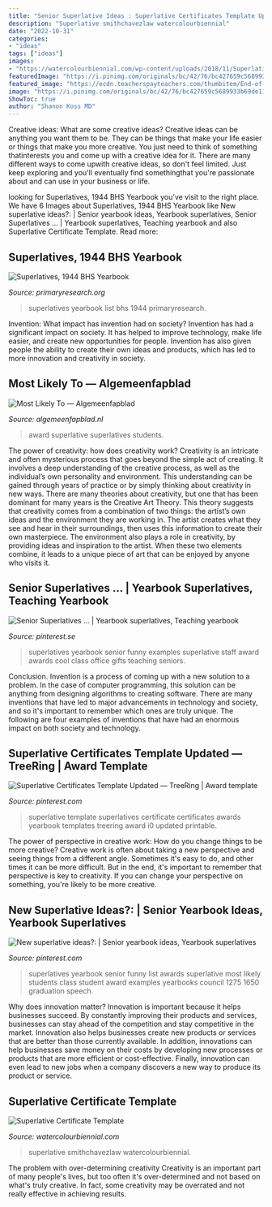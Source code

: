 ```yaml
---
title: "Senior Superlative Ideas : Superlative Certificates Template Updated — Treering"
description: "Superlative smithchavezlaw watercolourbiennial"
date: "2022-10-31"
categories:
- "ideas"
tags: ["ideas"]
images:
- "https://watercolourbiennial.com/wp-content/uploads/2018/11/Superlative-Certificate-Template.jpg"
featuredImage: "https://i.pinimg.com/originals/bc/42/76/bc427659c5689933b69de11f55d7a77d.jpg"
featured_image: "https://ecdn.teacherspayteachers.com/thumbitem/End-of-the-Year-Class-Most-Likely-To-Superlative-Award-Certificates-2580527-1500873408/original-2580527-1.jpg"
image: "https://i.pinimg.com/originals/bc/42/76/bc427659c5689933b69de11f55d7a77d.jpg"
ShowToc: true
author: "Shanon Koss MD"
---
```



Creative ideas: What are some creative ideas?
Creative ideas can be anything you want them to be. They can be things that make your life easier or things that make you more creative. You just need to think of something thatinterests you and come up with a creative idea for it. There are many different ways to come upwith creative ideas, so don't feel limited. Just keep exploring and you'll eventually find somethingthat you're passionate about and can use in your business or life.

	

		
looking for Superlatives, 1944 BHS Yearbook you've visit to the right place. We have 6 Images about Superlatives, 1944 BHS Yearbook like New superlative ideas?: | Senior yearbook ideas, Yearbook superlatives, Senior Superlatives … | Yearbook superlatives, Teaching yearbook and also Superlative Certificate Template. Read more:
		
    
## Superlatives, 1944 BHS Yearbook

<img loading=lazy src="https://i0.wp.com/www.primaryresearch.org/PRTHB/schoolhistory/Colanto.H.jpg" onerror="this.onerror=null;this.src='https://tse2.mm.bing.net/th?id=OIP.ifylYamOtCnl2BPz4E3kawHaL-&amp;pid=15.1';" alt="Superlatives, 1944 BHS Yearbook">

_Source: primaryresearch.org_

>superlatives yearbook list bhs 1944 primaryresearch. 

	

Invention: What impact has invention had on society?
Invention has had a significant impact on society. It has helped to improve technology, make life easier, and create new opportunities for people. Invention has also given people the ability to create their own ideas and products, which has led to more innovation and creativity in society.

    
## Most Likely To — Algemeenfapblad

<img loading=lazy src="https://ecdn.teacherspayteachers.com/thumbitem/End-of-the-Year-Class-Most-Likely-To-Superlative-Award-Certificates-2580527-1500873408/original-2580527-1.jpg" onerror="this.onerror=null;this.src='https://tse4.mm.bing.net/th?id=OIP.uDVAAukPjFZwhEWMd_XjBAAAAA&amp;pid=15.1';" alt="Most Likely To — Algemeenfapblad">

_Source: algemeenfapblad.nl_

>award superlative superlatives students. 

	

The power of creativity: how does creativity work?
Creativity is an intricate and often mysterious process that goes beyond the simple act of creating. It involves a deep understanding of the creative process, as well as the individual’s own personality and environment. This understanding can be gained through years of practice or by simply thinking about creativity in new ways.
There are many theories about creativity, but one that has been dominant for many years is the Creative Art Theory. This theory suggests that creativity comes from a combination of two things: the artist’s own ideas and the environment they are working in. The artist creates what they see and hear in their surroundings, then uses this information to create their own masterpiece. The environment also plays a role in creativity, by providing ideas and inspiration to the artist. When these two elements combine, it leads to a unique piece of art that can be enjoyed by anyone who visits it.

    
## Senior Superlatives … | Yearbook Superlatives, Teaching Yearbook

<img loading=lazy src="https://i.pinimg.com/originals/68/35/ae/6835ae756ffd8c76d3896532267d72a8.jpg" onerror="this.onerror=null;this.src='https://tse2.mm.bing.net/th?id=OIP.6ScI7jYfQHA6W6_g96-oeQHaNJ&amp;pid=15.1';" alt="Senior Superlatives … | Yearbook superlatives, Teaching yearbook">

_Source: pinterest.se_

>superlatives yearbook senior funny examples superlative staff award awards cool class office gifts teaching seniors. 

	

Conclusion.
Invention is a process of coming up with a new solution to a problem. In the case of computer programming, this solution can be anything from designing algorithms to creating software. There are many inventions that have led to major advancements in technology and society, and so it's important to remember which ones are truly unique. The following are four examples of inventions that have had an enormous impact on both society and technology.

    
## Superlative Certificates Template Updated — TreeRing | Award Template

<img loading=lazy src="https://i.pinimg.com/originals/8e/58/35/8e5835b18a2cf269cbcfb52780e4e981.png" onerror="this.onerror=null;this.src='https://tse2.mm.bing.net/th?id=OIP.ULGB4__4rjfyXpN5De2wwwHaEK&amp;pid=15.1';" alt="Superlative Certificates Template Updated — TreeRing | Award template">

_Source: pinterest.com_

>superlative template superlatives certificate certificates awards yearbook templates treering award i0 updated printable. 

	

The power of perspective in creative work: How do you change things to be more creative?
Creative work is often about taking a new perspective and seeing things from a different angle. Sometimes it's easy to do, and other times it can be more difficult. But in the end, it's important to remember that perspective is key to creativity. If you can change your perspective on something, you're likely to be more creative.

    
## New Superlative Ideas?: | Senior Yearbook Ideas, Yearbook Superlatives

<img loading=lazy src="https://i.pinimg.com/originals/bc/42/76/bc427659c5689933b69de11f55d7a77d.jpg" onerror="this.onerror=null;this.src='https://tse1.mm.bing.net/th?id=OIP.9897EjIwVsureDeFBB83_AHaJk&amp;pid=15.1';" alt="New superlative ideas?: | Senior yearbook ideas, Yearbook superlatives">

_Source: pinterest.com_

>superlatives yearbook senior funny list awards superlative most likely students class student award examples yearbooks council 1275 1650 graduation speech. 

	

Why does innovation matter?
Innovation is important because it helps businesses succeed. By constantly improving their products and services, businesses can stay ahead of the competition and stay competitive in the market. Innovation also helps businesses create new products or services that are better than those currently available. In addition, innovations can help businesses save money on their costs by developing new processes or products that are more efficient or cost-effective. Finally, innovation can even lead to new jobs when a company discovers a new way to produce its product or service.

    
## Superlative Certificate Template

<img loading=lazy src="https://watercolourbiennial.com/wp-content/uploads/2018/11/Superlative-Certificate-Template.jpg" onerror="this.onerror=null;this.src='https://tse4.mm.bing.net/th?id=OIP.JmxVw8JKb9oCAAvu4xsloQHaEb&amp;pid=15.1';" alt="Superlative Certificate Template">

_Source: watercolourbiennial.com_

>superlative smithchavezlaw watercolourbiennial. 

	

The problem with over-determining creativity
Creativity is an important part of many people's lives, but too often it's over-determined and not based on what's truly creative. In fact, some creativity may be overrated and not really effective in achieving results.

